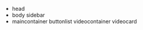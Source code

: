 - head
- body
    sidebar
- maincontainer
      buttonlist
      videocontainer
         videocard    
